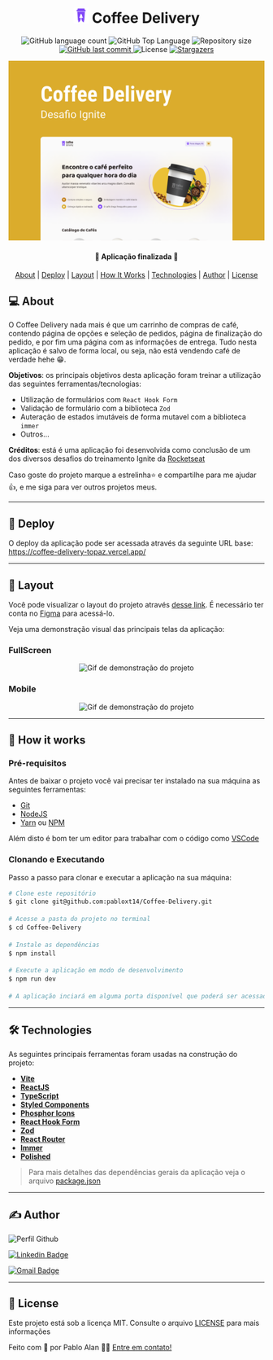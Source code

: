 <h1 align="center">
  <img
    src="./.github/images/logo-coffee-delivery.png"
    title="Logo Coffee Delivery"
    alt="Logo Coffee Delivery"
    width="30px"
  />
  Coffee Delivery
</h1>

<p align="center">
  <img alt="GitHub language count" src="https://img.shields.io/github/languages/count/pabloxt14/Coffee-Delivery">

  <img alt="GitHub Top Language" src="https://img.shields.io/github/languages/top/pabloxt14/Coffee-Delivery" />

  <img alt="Repository size" src="https://img.shields.io/github/repo-size/pabloxt14/Coffee-Delivery">
  
  <a href="https://github.com/pabloxt14/Coffee-Delivery/commits/master">
    <img alt="GitHub last commit" src="https://img.shields.io/github/last-commit/pabloxt14/Coffee-Delivery">
  </a>
    
   <img alt="License" src="https://img.shields.io/badge/license-MIT-blue">

   <a href="https://github.com/pabloxt14/Coffee-Delivery/stargazers">
    <img alt="Stargazers" src="https://img.shields.io/github/stars/pabloxt14/Coffee-Delivery?style=social">
  </a>
</p>

<p>
  <img src=".github/images/cover.png" alt="" />
</p>

<h4 align="center"> 
	🚀 Aplicação finalizada 🚀
</h4>

<p align="center">
 <a href="#-about">About</a> |
 <a href="#-deploy">Deploy</a> |
 <a href="#-layout">Layout</a> | 
 <a href="#-how-it-works">How It Works</a> | 
 <a href="#-technologies">Technologies</a> | 
 <a href="#-author">Author</a> | 
 <a href="#-license">License</a>
</p>


## 💻 About

O Coffee Delivery nada mais é que um carrinho de compras de café, contendo página de opções e seleção de pedidos, página de finalização do pedido, e por fim uma página com as informações de entrega. Tudo nesta aplicação é salvo de forma local, ou seja, não está vendendo café de verdade hehe 😁.

**Objetivos**: os principais objetivos desta aplicação foram treinar a utilização das seguintes ferramentas/tecnologias: 
  - Utilização de formulários com `React Hook Form`
  - Validação de formulário com a biblioteca `Zod`
  - Auteração de estados imutáveis de forma mutavel com a biblioteca `immer`
  - Outros...

**Créditos**: está é uma aplicação foi desenvolvida como conclusão de um dos diversos desafios do treinamento Ignite da [Rocketseat](http://rocketseat.com.br/)

Caso goste do projeto marque a estrelinha⭐ e compartilhe para me ajudar 👍, e me siga para ver outros projetos meus.

---

## 🔗 Deploy

O deploy da aplicação pode ser acessada através da seguinte URL base: https://coffee-delivery-topaz.vercel.app/

---

## 🎨 Layout

Você pode visualizar o layout do projeto através [desse link](https://www.figma.com/file/5yT9ZzZmRQRS4yivGGB3pl/Coffee-Delivery/duplicate). É necessário ter conta no [Figma](https://www.figma.com/) para acessá-lo.

Veja uma demonstração visual das principais telas da aplicação:

### FullScreen

<p align="center">
  <img
      src="./.github/gifs/coffee_delivery-demonstration-01.gif" 
      alt="Gif de demonstração do projeto" 
      title="Gif de demonstração do projeto" 
  />
</p>

### Mobile

<p align="center">
  <img
    src="./.github/gifs/coffee_delivery-demonstration-02.gif" 
    alt="Gif de demonstração do projeto" 
    title="Gif de demonstração do projeto" 
  />
</p>

---

## 🚀 How it works

### Pré-requisitos

Antes de baixar o projeto você vai precisar ter instalado na sua máquina as seguintes ferramentas:

* [Git](https://git-scm.com)
* [NodeJS](https://nodejs.org/en/)
* [Yarn](https://yarnpkg.com/) ou [NPM](https://www.npmjs.com/)

Além disto é bom ter um editor para trabalhar com o código como [VSCode](https://code.visualstudio.com/)

### Clonando e Executando

Passo a passo para clonar e executar a aplicação na sua máquina:

```bash
# Clone este repositório
$ git clone git@github.com:pabloxt14/Coffee-Delivery.git

# Acesse a pasta do projeto no terminal
$ cd Coffee-Delivery

# Instale as dependências
$ npm install

# Execute a aplicação em modo de desenvolvimento
$ npm run dev

# A aplicação inciará em alguma porta disponível que poderá ser acessada pelo navegador
```

---

## 🛠 Technologies

As seguintes principais ferramentas foram usadas na construção do projeto:

- **[Vite](https://vitejs.dev/)**
- **[ReactJS](https://reactjs.org/)**
- **[TypeScript](https://www.typescriptlang.org/)**
- **[Styled Components](https://styled-components.com/docs)**
- **[Phosphor Icons](https://phosphoricons.com/)**
- **[React Hook Form](https://react-hook-form.com/)**
- **[Zod](https://github.com/colinhacks/zod)**
- **[React Router](https://reactrouter.com/en/v6.3.0/getting-started/overview)**
- **[Immer](https://github.com/immerjs/immer)**
- **[Polished](https://polished.js.org/)**

> Para mais detalhes das dependências gerais da aplicação veja o arquivo [package.json](https://github.com/PabloXT14/Coffee-Delivery/blob/main/package.json)

---

## ✍ Author

<img alt="Perfil Github" title="Perfil Github" src="https://github.com/PabloXT14.png" width="100px" />

[![Linkedin Badge](https://img.shields.io/badge/-Pablo_Alan-blue?style=flat-square&logo=Linkedin&logoColor=white&link=https://www.linkedin.com/in/pabloalan/)](https://www.linkedin.com/in/pabloalan/)

[![Gmail Badge](https://img.shields.io/badge/-pabloxt14@gmail.com-c14438?style=flat-square&logo=Gmail&logoColor=white&link=mailto:pabloxt14@gmail.com)](mailto:pabloxt14@gmail.com)

---

## 📝 License

Este projeto está sob a licença MIT. Consulte o arquivo [LICENSE](./LICENSE) para mais informações

Feito com 💜 por Pablo Alan 👋🏽 [Entre em contato!](https://www.linkedin.com/in/pabloalan/)
